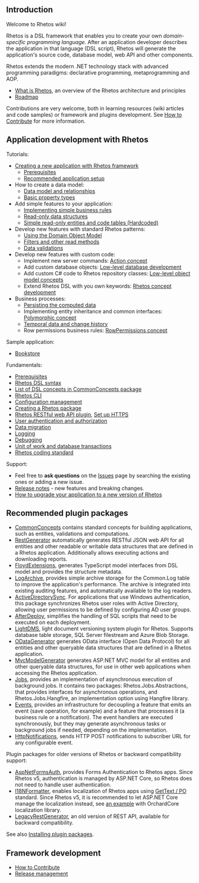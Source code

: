 ## Introduction

Welcome to Rhetos wiki!

Rhetos is a DSL framework that enables you to create your own *domain-specific programming language*.
After an application developer describes the application in that language (DSL script),
Rhetos will generate the application's source code, database model, web API and other components.

Rhetos extends the modern .NET technology stack with advanced programming paradigms:
declarative programming, metaprogramming and AOP.

* [What is Rhetos](What-is-Rhetos), an overview of the Rhetos architecture and principles
* [Roadmap](Rhetos-platform-roadmap)

Contributions are very welcome, both in learning resources (wiki articles and code samples)
or framework and plugins development.
See [How to Contribute](How-to-Contribute) for more information.

## Application development with Rhetos

Tutorials:

* [Creating a new application with Rhetos framework](Creating-a-new-application-with-Rhetos-framework)
  * [Prerequisites](Prerequisites)
  * [Recommended application setup](Recommended-application-setup)
* How to create a data model:
  * [Data model and relationships](Data-model-and-relationships)
  * [Basic property types](Data-structure-properties)
* Add simple features to your application:
  * [Implementing simple business rules](Implementing-simple-business-rules)
  * [Read-only data structures](Read-only-data-structures)
  * [Simple read-only entities and code tables (Hardcoded)](simple-read-only-entities-and-codetables)
* Develop new features with standard Rhetos patterns:
  * [Using the Domain Object Model](Using-the-Domain-Object-Model)
  * [Filters and other read methods](Filters-and-other-read-methods)
  * [Data validations](Data-validations)
* Develop new features with custom code:
  * Implement new server commands: [Action concept](Action-concept)
  * Add custom database objects: [Low-level database development](Database-objects)
  * Add custom C# code to Rhetos repository classes: [Low-level object model concepts](Low-level-object-model-concepts)
  * Extend Rhetos DSL with you own keywords: [Rhetos concept development](Rhetos-concept-development)
* Business processes:
  * [Persisting the computed data](Persisting-the-computed-data)
  * Implementing entity inheritance and common interfaces: [Polymorphic concept](Polymorphic-concept)
  * [Temporal data and change history](Temporal-data-and-change-history)
  * Row permissions business rules: [RowPermissions concept](RowPermissions-concept)

Sample application:

* [Bookstore](https://github.com/Rhetos/Bookstore)

Fundamentals:

* [Prerequisites](Prerequisites)
* [Rhetos DSL syntax](Rhetos-DSL-syntax)
* [List of DSL concepts in CommonConcepts package](List-of-DSL-concepts-in-CommonConcepts)
* [Rhetos CLI](Rhetos-CLI)
* [Configuration management](Configuration-management)
* [Creating a Rhetos package](Creating-a-Rhetos-package)
* [Rhetos RESTful web API plugin](https://github.com/Rhetos/RestGenerator/blob/master/Readme.md), [Set up HTTPS](Setting-up-Rhetos-for-HTTPS)
* [User authentication and authorization](User-authentication-and-authorization)
* [Data migration](Data-migration)
* [Logging](Logging)
* [Debugging](Debugging)
* [Unit of work and database transactions](Unit-of-work)
* [Rhetos coding standard](Rhetos-coding-standard)

Support:

* Feel free to **ask questions** on the [Issues](https://github.com/Rhetos/Rhetos/issues) page by searching the existing ones or adding a new issue.
* [Release notes](https://github.com/Rhetos/Rhetos/blob/master/ChangeLog.md) -
  new features and breaking changes.
* [How to upgrade your application to a new version of Rhetos](Upgrade-Rhetos-version)

## Recommended plugin packages

* [CommonConcepts](https://github.com/Rhetos/Rhetos/tree/master/src/Rhetos.CommonConcepts) contains standard concepts for building applications, such as entities, validations and computations.
* [RestGenerator](https://github.com/Rhetos/RestGenerator) automatically generates RESTful JSON web API for all entities and other readable or writable data structures that are defined in a Rhetos application. Additionally allows executing actions and downloading reports.
* [FloydExtensions](https://github.com/Rhetos/FloydExtensions), generates TypeScript model interfaces from DSL model and provides the structure metadata.
* [LogArchive](https://github.com/Rhetos/LogArchive), provides simple archive storage for the Common.Log table to improve the application's performance.
  The archive is integrated into existing auditing features, and automatically available to the log readers.
* [ActiveDirectorySync](https://github.com/Rhetos/ActiveDirectorySync). For applications that use Windows authentication, this package synchronizes Rhetos user roles with Active Directory, allowing user permissions to be defined by configuring AD user groups.
* [AfterDeploy](https://github.com/Rhetos/AfterDeploy), simplifies the handling of SQL scripts that need to be executed on each deployment.
* [LightDMS](https://github.com/Rhetos/LightDMS),  light document versioning system plugin for Rhetos. Supports database table storage, SQL Server filestream and Azure Blob Storage.
* [ODataGenerator](https://github.com/Rhetos/ODataGenerator) generates OData interface (Open Data Protocol) for all entities and other queryable data structures that are defined in a Rhetos application.
* [MvcModelGenerator](https://github.com/Rhetos/MvcModelGenerator) generates ASP.NET MVC model for all entities and other queryable data structures, for use in other web applications when accessing the Rhetos application.
* [Jobs](https://github.com/Rhetos/Jobs), provides an implementation of asynchronous execution of background jobs.
  It contains two packages: Rhetos.Jobs.Abstractions, that provides interfaces for asynchronous operations,
  and Rhetos.Jobs.Hangfire, an implementation option using Hangfire library.
* [Events](https://github.com/Rhetos/HttpNotifications), provides an infrastructure for decoupling
  a feature that emits an event (save operation, for example) and a feature that processes it (a business rule or a notification).
  The event handlers are executed synchronously, but they may generate asynchronous tasks
  or background jobs if needed, depending on the implementation.
* [HttpNotifications](https://github.com/Rhetos/HttpNotifications), sends HTTP POST notifications to subscriber URL for any configurable event.

Plugin packages for older versions of Rhetos or backward compatibility support:

* [AspNetFormsAuth](https://github.com/Rhetos/AspNetFormsAuth), provides Forms Authentication to Rhetos apps.
  Since Rhetos v5, authentication is managed by ASP.NET Core, so Rhetos does not need to handle user authentication.
* [I18NFormatter](https://github.com/Rhetos/I18NFormatter), enables localization of Rhetos apps
  using [GetText / PO](http://en.wikipedia.org/wiki/Gettext) standard.
  Since Rhetos v5, it is recommended to let ASP.NET Core manage the localization instead,
  see [an example](https://github.com/Rhetos/Rhetos.Samples.AspNet/#adding-localization) with OrchardCore localization library.
* [LegacyRestGenerator](https://github.com/Rhetos/LegacyRestGenerator), an old version of REST API, available for backward compatibility.

See also [Installing plugin packages](Installing-plugin-packages).

## Framework development

* [How to Contribute](How-to-Contribute)
* [Release management](Release-management)
